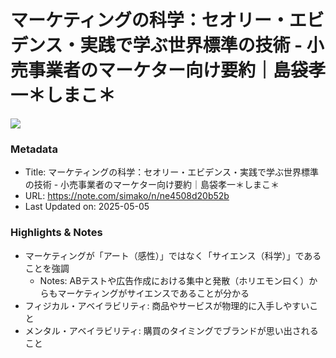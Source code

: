 # マーケティングの科学：セオリー・エビデンス・実践で学ぶ世界標準の技術 - 小売事業者のマーケター向け要約｜島袋孝一＊しまこ＊

![](https://assets.st-note.com/production/uploads/images/186703385/rectangle_large_type_2_f2bae8830ab6cc158e87d6d5b56c6b05.jpeg?fit=bounds&quality=85&width=1280)

### Metadata

- Title: マーケティングの科学：セオリー・エビデンス・実践で学ぶ世界標準の技術 - 小売事業者のマーケター向け要約｜島袋孝一＊しまこ＊
- URL: https://note.com/simako/n/ne4508d20b52b
- Last Updated on: 2025-05-05



### Highlights & Notes

- マーケティングが「アート（感性）」ではなく「サイエンス（科学）」であることを強調
  - Notes: ABテストや広告作成における集中と発散（ホリエモン曰く）からもマーケティングがサイエンスであることが分かる
- フィジカル・アベイラビリティ: 商品やサービスが物理的に入手しやすいこと
- メンタル・アベイラビリティ: 購買のタイミングでブランドが思い出されること
